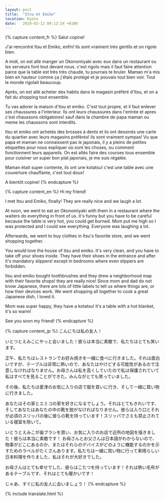 ```yaml
---
layout: post
title:  "Itsu et Emiko"
location: Kyoto
date:   2019-03-12 09:12:24 +0100
---
```


{% capture content_fr %}
Salut copine!

J'ai rencontré Itsu et Emiko, enfin! Ils sont vraiment très gentils et on rigole bien.

A midi, on est allé manger un Okonomiyaki avec eux dans un restaurant ou les serveurs font tout devant nous. c'est rigolo mais il faut faire attention parce que la table est très très chaude, tu pourrais te bruler. Maman m'a mis bien en hauteur comme ça j'étais protégé et je pouvais tout bien voir. Tout le monde rigolait beaucoup.

Après, on est allé acheter des habits dans le magasin préféré d'Itsu, et on a fait du shopping tout ensemble.

Tu vas adorer la maison d'itsu et emiko. C'est tout propre, et il faut enlever ses chaussures a l'interieur. Ils ont leurs chaussures dans l'entrée et apres c'est chaussons obligatoires! sauf dans la chambre de papa maman ou meme les chaussons sont interdits.

Itsu et emiko ont achetés des brosses à dents et ils ont dessinés une carte du quartier avec leurs magasins préférés! ils sont vraiment sympas!
Vu que papa et maman ne connaissent pas le japonais, il y a pleins de petites etiquettes pour nous expliquer où sont les choses, ou comment fonctionnent leurs appareils. On est allés faire des courses tous ensemble pour cuisiner un super bon plat japonais, je me suis régalée.

Maman était super contente, ils ont une kotatsu! c'est une table avec une couverture chauffante, c'est tout doux!

A bientôt copine!
{% endcapture %}

{% capture content_en %}
Hi my friend!

I met Itsu and Emiko, finally! They are really nice and we laugh a lot.

At noon, we went to eat an Okonomiyaki with them in a restaurant where the waiters do everything in front of us. it's funny but you have to be careful because the table is very hot, you could get burned. Mom put me high so I was protected and I could see everything. Everyone was laughing a lot.

Afterwards, we went to buy clothes in Itsu's favorite store, and we went shopping together.

You would love the house of itsu and emiko. It's very clean, and you have to take off your shoes inside. They have their shoes in the entrance and after it's mandatory slippers! except in bedrooms where even slippers are forbidden.

Itsu and emiko bought toothbrushes and they drew a neighborhood map with their favorite shops! they are really nice!
Since mom and dad do not know Japanese, there are lots of little labels to tell us where things are, or how their devices work. We went shopping all together to cook a great Japanese dish, I loved it.

Mom was super happy, they have a kotatsu! it's a table with a hot blanket, it's so warm!

See you soon my friend!
{% endcapture %}

{% capture content_jp %}
こんにちは私の友人！

いとつとえみこにやっと会いました！彼らは本当に素敵で、私たちはとても笑います。

正午、私たちはレストランでお好み焼きを一緒に食べに行きました。それは面白いですが、テーブルは非常に熱いので、あなたはやけどする可能性があるので注意しなければなりません。お母さんは私を高くしていたので私は保護されていて私はすべてを見ることができた。みんながとても笑っていました。

その後、私たちは愛津のお気に入りの店で服を買いに行き、そして一緒に買い物に行きました。

あなたはその家とエミコの家を好きになるでしょう。それはとてもきれいです、そしてあなたはあなたの中の靴を脱がなければなりません。彼らは入り口とそれが必須のスリッパの後に彼らの靴を持っています！スリッパでさえも禁止されている寝室を除いて。

いとうとえみこが歯ブラシを買い、お気に入りのお店で近所の地図を描きました！彼らは本当に素敵です！
お母さんとお父さんは日本語がわからないので、物事がどこにあるのか、またはそれらのデバイスがどのように機能するのかを示すためのラベルがたくさんあります。私たちは一緒に買い物に行って素晴らしい日本料理を作りました、私はそれが大好きでした。

お母さんはとても幸せでした、彼らはこたつを持っています！それは熱い毛布があるテーブルです、それはとても暖かいです！

じゃあ、すぐに私の友人に会いましょう！
{% endcapture %}

{% include translate.html %}